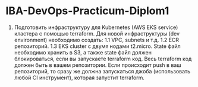 # IBA-DevOps-Practicum-Diplom1
1)	Подготовить инфраструктуру для Kubernetes (AWS EKS service) кластера с помощью terraform. Для новой инфраструктуры (dev environment) необходимо создать:
1.1 VPC, subnets и т.д.
1.2 ECR репозиторий.
1.3 EKS cluster с двумя нодами t2.micro.
State файл необходимо хранить в S3, а также state файл должен блокироваться, если вы запускаете terraform код. Весь terraform код должен быть в вашем репозитории. Если происходит push в ваш репозиторий, то сразу же должна запускаться джоба (использовать любой СI инструмент), которая запустит terraform.


